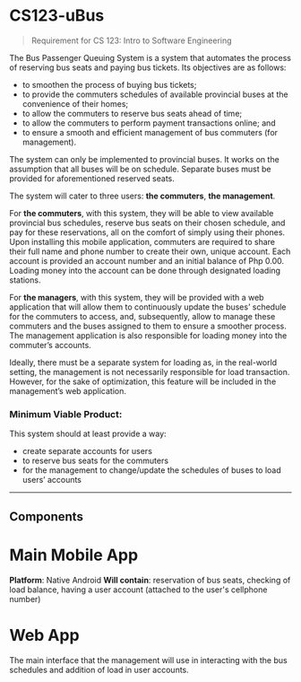 # CS123-uBus
> Requirement for CS 123: Intro to Software Engineering

The Bus Passenger Queuing System is a system that automates the process of reserving bus seats and paying bus tickets. Its objectives are as follows:

- to smoothen the process of buying bus tickets;
- to provide the commuters schedules of available provincial buses at the convenience of their homes;
- to allow the commuters to reserve bus seats ahead of time;
- to allow the commuters to perform payment transactions online; and
- to ensure a smooth and efficient management of bus commuters (for management).

The system can only be implemented to provincial buses. It works on the assumption that all buses will be on schedule. Separate buses must be provided for aforementioned reserved seats.

The system will cater to three users: **the commuters**, **the management**.

For **the commuters**, with this system, they will be able to view available provincial bus schedules, reserve bus seats on their chosen schedule, and pay for these reservations, all on the comfort of simply using their phones. Upon installing this mobile application, commuters are required to share their full name and phone number to create their own, unique account. Each account is provided an account number and an initial balance of Php 0.00. Loading money into the account can be done through designated loading stations.

For **the managers**, with this system, they will be provided with a web application that will allow them to continuously update the buses’ schedule for the commuters to access, and, subsequently, allow to manage these commuters and the buses assigned to them to ensure a smoother process. The management application is also responsible for loading money into the commuter’s accounts.

Ideally, there must be a separate system for loading as, in the real-world setting, the management is not necessarily responsible for load transaction. However, for the sake of optimization, this feature will be included in the management’s web application.

### Minimum Viable Product:
This system should at least provide a way:
- create separate accounts for users
- to reserve bus seats for the commuters
- for the management to change/update the schedules of buses
to load users’ accounts

---

## Components

# Main Mobile App

**Platform**: Native Android
**Will contain**: reservation of bus seats, checking of load balance, having a user account (attached to the user's cellphone number)

# Web App

The main interface that the management will use in interacting with the bus schedules and addition of load in user accounts.
